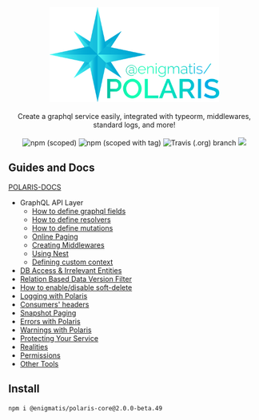 <p align="center">
    <img height="190" src="https://github.com/Enigmatis/polaris-nest-logger/raw/master/polarisen.png" alt="polaris logo" /><br><br>
    Create a graphql service easily, integrated with typeorm, middlewares, standard logs, and more!<br><br>
    <img alt="npm (scoped)" src="https://img.shields.io/npm/v/@enigmatis/polaris-core">
    <img alt="npm (scoped with tag)" src="https://img.shields.io/npm/v/@enigmatis/polaris-core/beta">
    <img alt="Travis (.org) branch" src="https://travis-ci.com/Enigmatis/polaris-united.svg?branch=master">
    <a href="https://www.codacy.com/gh/Enigmatis/polaris-core?utm_source=github.com&amp;utm_medium=referral&amp;utm_content=Enigmatis/polaris-core&amp;utm_campaign=Badge_Grade"><img src="https://api.codacy.com/project/badge/Grade/6a403edb43684b2382728837f58bbfbb"/></a>
</p>

## Guides and Docs

[POLARIS-DOCS](http://polaris-docs.owls.shlomke.xyz/)
- GraphQL API Layer 
    - [How to define graphql fields](https://github.com/Enigmatis/polaris-united/tree/add-documentation/packages/polaris-core/guides/graphql/typeDefs)
    - [How to define resolvers](https://github.com/Enigmatis/polaris-united/tree/add-documentation/packages/polaris-core/guides/graphql/resolvers)
    - [How to define mutations](https://github.com/Enigmatis/polaris-united/tree/add-documentation/packages/polaris-core/guides/graphql/mutations)
    - [Online Paging](https://github.com/Enigmatis/polaris-united/tree/add-documentation/packages/polaris-core/guides/graphql/online-paging)
    - [Creating Middlewares](https://github.com/Enigmatis/polaris-united/tree/add-documentation/packages/polaris-core/guides/graphql/middlewares)
    - [Using Nest](https://github.com/Enigmatis/polaris-united/tree/add-documentation/packages/polaris-nest/guides)
    - [Defining custom context](https://github.com/Enigmatis/polaris-united/tree/add-documentation/packages/polaris-core/guides/context)
- [DB Access & Irrelevant Entities](https://github.com/Enigmatis/polaris-united/tree/add-documentation/packages/polaris-core/guides/dal)
- [Relation Based Data Version Filter](https://github.com/Enigmatis/polaris-united/tree/add-documentation/packages/polaris-core/guides/relarion-data-version)
- [How to enable/disable soft-delete](https://github.com/Enigmatis/polaris-united/tree/add-documentation/packages/polaris-core/guides/soft-delete)
- [Logging with Polaris](https://github.com/Enigmatis/polaris-united/tree/add-documentation/packages/polaris-core/guides/logging)
- [Consumers' headers](https://github.com/Enigmatis/polaris-united/tree/add-documentation/packages/polaris-core/guides/consumer-headers)
- [Snapshot Paging](https://github.com/Enigmatis/polaris-united/tree/add-documentation/packages/polaris-core/guides/snapshot)
- [Errors with Polaris](https://github.com/Enigmatis/polaris-united/tree/add-documentation/packages/polaris-core/guides/errors)
- [Warnings with Polaris](https://github.com/Enigmatis/polaris-united/tree/add-documentation/packages/polaris-core/guides/warnings)
- [Protecting Your Service](https://github.com/Enigmatis/polaris-united/tree/add-documentation/packages/polaris-core/guides/protection)
- [Realities](https://github.com/Enigmatis/polaris-united/tree/add-documentation/packages/polaris-core/guides/realities)
- [Permissions](https://github.com/Enigmatis/polaris-united/tree/add-documentation/packages/polaris-permissions/guides)
- [Other Tools](https://github.com/Enigmatis/polaris-united/tree/add-documentation/packages/polaris-core/guides/tools)

## Install

```
npm i @enigmatis/polaris-core@2.0.0-beta.49
```